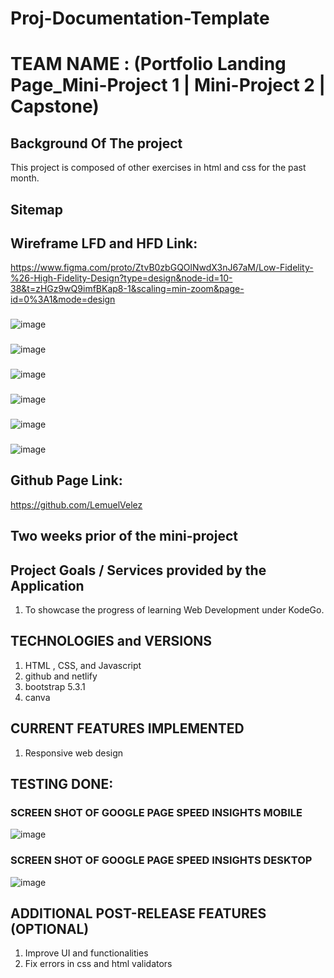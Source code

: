 # Proj-Documentation-Template

# TEAM NAME : (Portfolio Landing Page_Mini-Project 1 | Mini-Project 2 | Capstone)

## Background Of The project
This project is composed of other exercises in html and css for the past month.
## Sitemap

## Wireframe LFD and HFD Link: 
https://www.figma.com/proto/ZtvB0zbGQOlNwdX3nJ67aM/Low-Fidelity-%26-High-Fidelity-Design?type=design&node-id=10-38&t=zHGz9wQ9imfBKap8-1&scaling=min-zoom&page-id=0%3A1&mode=design

###
![image](https://github.com/LemuelVelez/mini_project-1/assets/138591940/6f86b80e-e262-458e-a46b-0aabd23a789b)

### 
![image](https://github.com/LemuelVelez/mini_project-1/assets/138591940/e0b022fe-3140-46c1-8ece-32d901a9dd1e)

### 
![image](https://github.com/LemuelVelez/mini_project-1/assets/138591940/c61ec93b-a7de-4b35-9f9d-98ced6c9c49d)

### 
![image](https://github.com/LemuelVelez/mini_project-1/assets/138591940/9cec1465-51a2-41a8-af40-9246e27eeaaf)

###
![image](https://github.com/LemuelVelez/mini_project-1/assets/138591940/47ec6264-fb5d-4894-a22b-91dbe15bcd08)

### 
![image](https://github.com/LemuelVelez/mini_project-1/assets/138591940/dfb06624-d485-41cc-8601-439104e52cfc)

## Github Page Link: 
https://github.com/LemuelVelez
## Two weeks prior of the mini-project

## Project Goals / Services provided by the Application
1. To showcase the progress of learning Web Development under KodeGo.
   
## TECHNOLOGIES and VERSIONS

1. HTML , CSS, and Javascript
2. github and netlify
3. bootstrap 5.3.1
4. canva


## CURRENT FEATURES IMPLEMENTED

1. Responsive web design


## TESTING DONE:

### SCREEN SHOT OF GOOGLE PAGE SPEED INSIGHTS MOBILE
![image](https://github.com/LemuelVelez/mini_project-1/assets/138591940/aa731244-990b-41ff-af0a-cece0063eec5)


### SCREEN SHOT OF GOOGLE PAGE SPEED INSIGHTS DESKTOP
![image](https://github.com/LemuelVelez/mini_project-1/assets/138591940/0a651a18-c728-481d-9465-2abbc8b4f6dc)


## ADDITIONAL POST-RELEASE FEATURES (OPTIONAL)

1. Improve UI and functionalities
2. Fix errors in css and html validators
